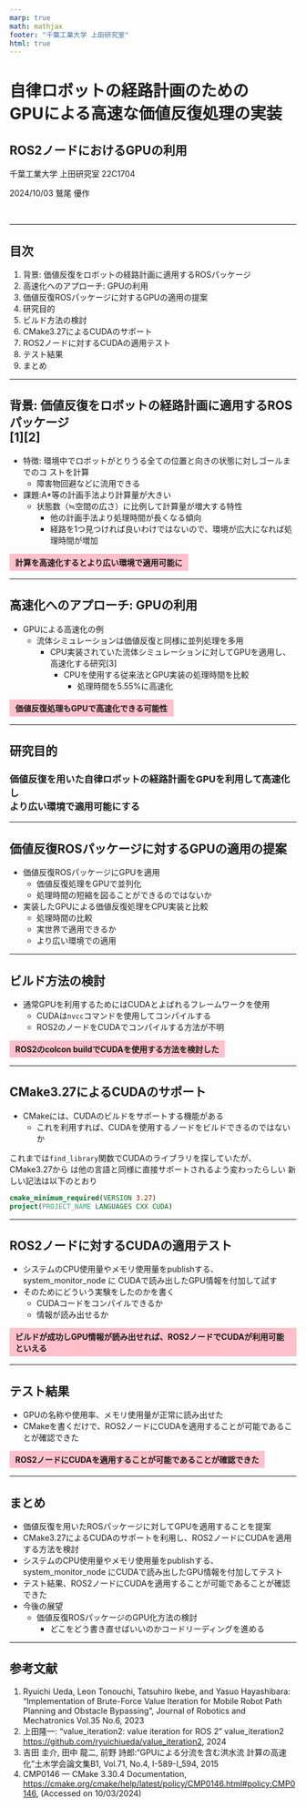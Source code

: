 ```yaml
---
marp: true
math: mathjax
footer: "千葉工業大学 上田研究室"
html: true
---
```


<style scoped>
/* 注意 */
/* VSCodeでプレビューするときは、設定からMarp HTML Enableにすること */
/*タイトルページ用スタイル*/
footer {
    width:100%;
    height: 70px;
    left: 0px;
    bottom: 0px;
    padding-left: 40px;
    background-image: url(./.marp_template_content/logo.png);
    background-repeat: no-repeat;
    background-size: 40%;
    background-position: right 80px bottom 25px;
    display: flex;
    align-items: center;
}
</style>

<style>
/* ページ全体 */
section:not([id="1"]) {
  position: relative;
}

/* ページ番号 */
section:not([id="1"])::after {
  content: attr(data-marpit-pagination) " / " attr(data-marpit-pagination-total);
  font-size: 60%;
}

/* 発表会名 */
section:not([id="1"]) header {
  width: 100%;
  position: absolute;
  top: unset;
  bottom: 21px;
  left: 0;
  text-align: center;
  font-size: 60%;
}

/* 千葉工業大学 上田研究室 */
footer {
  text-align: center;
  font-size: 60%;
}

/* 結論用 */
.conclusion {
  display: inline-block;
  background-color: pink;
  border: none;
  font-weight: bold;
  padding: 5px 10px;
}
</style>

# 自律ロボットの経路計画のための<br>GPUによる高速な価値反復処理の実装

## ROS2ノードにおけるGPUの利用

千葉工業大学 上田研究室 22C1704

2024/10/03 鷲尾 優作

<br />

---

<!-- header: "ゼミ資料" -->
<!-- paginate: true -->

## 目次

1. 背景: 価値反復をロボットの経路計画に適用するROSパッケージ
2. 高速化へのアプローチ: GPUの利用
3. 価値反復ROSパッケージに対するGPUの適用の提案
4. 研究目的
5. ビルド方法の検討
6. CMake3.27によるCUDAのサポート
7. ROS2ノードに対するCUDAの適用テスト
8. テスト結果
9. まとめ

---

## 背景: 価値反復をロボットの経路計画に適用するROSパッケージ<br>[1][2]

- 特徴: 環境中でロボットがとりうる全ての位置と向きの状態に対しゴールまでのコ
ストを計算
  - 障害物回避などに流用できる
- 課題:A*等の計画手法より計算量が大きい
  - 状態数（≒空間の広さ）に比例して計算量が増大する特性
    - 他の計画手法より処理時間が長くなる傾向
    - 経路を1つ見つければ良いわけではないので、環境が広大になれば処理時間が増加

<div class="conclusion">
計算を高速化するとより広い環境で適用可能に
</div>

---

## 高速化へのアプローチ: GPUの利用

- GPUによる高速化の例
  - 流体シミュレーションは価値反復と同様に並列処理を多用
    - CPU実装されていた流体シミュレーションに対してGPUを適用し、高速化する研究[3]
      - CPUを使用する従来法とGPU実装の処理時間を比較
        - 処理時間を5.55%に高速化

<div class="conclusion">
価値反復処理もGPUで高速化できる可能性
</div>

---

## 研究目的

### 価値反復を用いた自律ロボットの経路計画をGPUを利用して高速化し<br>より広い環境で適用可能にする

---

## 価値反復ROSパッケージに対するGPUの適用の提案

- 価値反復ROSパッケージにGPUを適用
  - 価値反復処理をGPUで並列化
  - 処理時間の短縮を図ることができるのではないか
- 実装したGPUによる価値反復処理をCPU実装と比較
  - 処理時間の比較
  - 実世界で適用できるか
  - より広い環境での適用

---

## ビルド方法の検討

- 通常GPUを利用するためにはCUDAとよばれるフレームワークを使用
  - CUDAは`nvcc`コマンドを使用してコンパイルする
  - ROS2のノードをCUDAでコンパイルする方法が不明

<div class="conclusion">
ROS2のcolcon buildでCUDAを使用する方法を検討した
</div>

---

## CMake3.27によるCUDAのサポート

- CMakeには、CUDAのビルドをサポートする機能がある
  - これを利用すれば、CUDAを使用するノードをビルドできるのではないか

これまでは`find_library`関数でCUDAのライブラリを探していたが、CMake3.27から
は他の言語と同様に直接サポートされるよう変わったらしい
新しい記法は以下のとおり

```cmake
cmake_minimum_required(VERSION 3.27)
project(PROJECT_NAME LANGUAGES CXX CUDA)
```

---

## ROS2ノードに対するCUDAの適用テスト

- システムのCPU使用量やメモリ使用量をpublishする、system_monitor_node に
CUDAで読み出したGPU情報を付加して試す
- そのためにどういう実験をしたのかを書く
  - CUDAコードをコンパイルできるか
  - 情報が読み出せるか

<div class="conclusion">
ビルドが成功しGPU情報が読み出せれば、ROS2ノードでCUDAが利用可能といえる
</div>

---

## テスト結果

- GPUの名称や使用率、メモリ使用量が正常に読み出せた
- CMakeを書くだけで、ROS2ノードにCUDAを適用することが可能であることが確認できた

<div class="conclusion">
ROS2ノードにCUDAを適用することが可能であることが確認できた
</div>

---

## まとめ

- 価値反復を用いたROSパッケージに対してGPUを適用することを提案
- CMake3.27によるCUDAのサポートを利用し、ROS2ノードにCUDAを適用する方法を検討
- システムのCPU使用量やメモリ使用量をpublishする、system_monitor_node にCUDAで読み出したGPU情報を付加してテスト
- テスト結果、ROS2ノードにCUDAを適用することが可能であることが確認できた
- 今後の展望
  - 価値反復ROSパッケージのGPU化方法の検討
    - どこをどう書き直せばいいのかコードリーディングを進める

---

## 参考文献

1. Ryuichi Ueda, Leon Tonouchi, Tatsuhiro Ikebe, and Yasuo
Hayashibara: “Implementation of Brute-Force Value Iteration
for Mobile Robot Path Planning and Obstacle Bypassing”,
Journal of Robotics and Mechatronics Vol.35 No.6, 2023
2. 上田隆一: “value_iteration2: value iteration for ROS 2” value_iteration2
<https://github.com/ryuichiueda/value_iteration2>, 2024
3. 吉田 圭介, 田中 龍二, 前野 詩郎:“GPUによる分流を含む洪水流
計算の高速化”土木学会論文集B1, Vol.71, No.4, I-589-I_594, 2015
4. CMP0146 — CMake 3.30.4 Documentation,
<https://cmake.org/cmake/help/latest/policy/CMP0146.html#policy:CMP0146>,
(Accessed on 10/03/2024)
